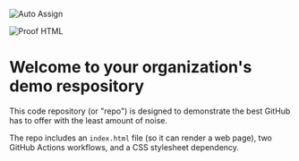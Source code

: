 ![Auto Assign](https://github.com/ethiotelecom-et/demo-repository/actions/workflows/auto-assign.yml/badge.svg)

![Proof HTML](https://github.com/ethiotelecom-et/demo-repository/actions/workflows/proof-html.yml/badge.svg)

# Welcome to your organization's demo respository
This code repository (or "repo") is designed to demonstrate the best GitHub has to offer with the least amount of noise.

The repo includes an `index.html` file (so it can render a web page), two GitHub Actions workflows, and a CSS stylesheet dependency.
